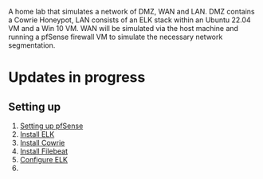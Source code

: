 A home lab that simulates a network of DMZ, WAN and LAN. DMZ contains a Cowrie Honeypot, LAN consists of an ELK stack within an Ubuntu 22.04 VM and a Win 10 VM. WAN will be simulated via the host machine and running a pfSense firewall VM to simulate the necessary network segmentation.

# Updates in progress

## Setting up

1. [Setting up pfSense](/Install-pfSense.md)
2. [Install ELK](/Install-ELK.md)
3. [Install Cowrie](https://docs.cowrie.org/en/latest/INSTALL.html)
4. [Install Filebeat](/Install-Filebeat.md)
5. [Configure ELK](/Config-ELK.md)
6. 
